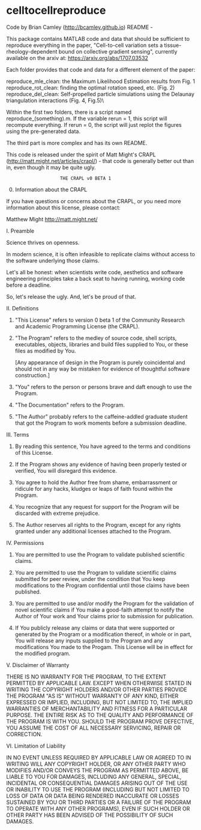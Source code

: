 # celltocellreproduce
Code by Brian Camley (http://bcamley.github.io)
README - 

This package contains MATLAB code and data that should be sufficient to reproduce everything in the paper, "Cell-to-cell variation sets a tissue-rheology-dependent bound on collective gradient sensing", currently available on the arxiv at: https://arxiv.org/abs/1707.03532


Each folder provides that code and data for a different element of the paper:

reproduce_mle_clean: the Maximum Likelihood Estimation results from Fig. 1\
reproduce_rot_clean: finding the optimal rotation speed, etc. (Fig. 2)\
reproduce_del_clean: Self-propelled particle simulations using the Delaunay triangulation interactions (Fig. 4, Fig.5)\

Within the first two folders, there is a script named reproduce_(something).m. If the variable rerun = 1, this script will recompute everything. If rerun = 0, the script will just replot the figures using the pre-generated data.

The third part is more complex and has its own README.

This code is released under the spirit of Matt Might's CRAPL (http://matt.might.net/articles/crapl/) - that code is generally better out than in, even though it may be quite ugly.

                        THE CRAPL v0 BETA 1


0. Information about the CRAPL

If you have questions or concerns about the CRAPL, or you need more
information about this license, please contact:

   Matthew Might
   http://matt.might.net/


I. Preamble

Science thrives on openness.

In modern science, it is often infeasible to replicate claims without
access to the software underlying those claims.

Let's all be honest: when scientists write code, aesthetics and
software engineering principles take a back seat to having running,
working code before a deadline.

So, let's release the ugly.  And, let's be proud of that.


II. Definitions

1. "This License" refers to version 0 beta 1 of the Community
    Research and Academic Programming License (the CRAPL). 

2. "The Program" refers to the medley of source code, shell scripts,
    executables, objects, libraries and build files supplied to You,
    or these files as modified by You.

   [Any appearance of design in the Program is purely coincidental and
    should not in any way be mistaken for evidence of thoughtful
    software construction.]

3. "You" refers to the person or persons brave and daft enough to use
    the Program.

4. "The Documentation" refers to the Program.

5. "The Author" probably refers to the caffeine-addled graduate
    student that got the Program to work moments before a submission
    deadline.


III. Terms

1. By reading this sentence, You have agreed to the terms and
   conditions of this License.
  
2. If the Program shows any evidence of having been properly tested
   or verified, You will disregard this evidence.

3. You agree to hold the Author free from shame, embarrassment or
   ridicule for any hacks, kludges or leaps of faith found within the
   Program.

4. You recognize that any request for support for the Program will be
   discarded with extreme prejudice.

5. The Author reserves all rights to the Program, except for any
   rights granted under any additional licenses attached to the
   Program.


IV. Permissions

1. You are permitted to use the Program to validate published
   scientific claims.

2. You are permitted to use the Program to validate scientific claims
   submitted for peer review, under the condition that You keep
   modifications to the Program confidential until those claims have
   been published.
 
3. You are permitted to use and/or modify the Program for the
   validation of novel scientific claims if You make a good-faith
   attempt to notify the Author of Your work and Your claims prior to
   submission for publication.
 
4. If You publicly release any claims or data that were supported or
   generated by the Program or a modification thereof, in whole or in
   part, You will release any inputs supplied to the Program and any
   modifications You made to the Progam.  This License will be in
   effect for the modified program.


V. Disclaimer of Warranty

THERE IS NO WARRANTY FOR THE PROGRAM, TO THE EXTENT PERMITTED BY
APPLICABLE LAW. EXCEPT WHEN OTHERWISE STATED IN WRITING THE COPYRIGHT
HOLDERS AND/OR OTHER PARTIES PROVIDE THE PROGRAM "AS IS" WITHOUT
WARRANTY OF ANY KIND, EITHER EXPRESSED OR IMPLIED, INCLUDING, BUT NOT
LIMITED TO, THE IMPLIED WARRANTIES OF MERCHANTABILITY AND FITNESS FOR
A PARTICULAR PURPOSE. THE ENTIRE RISK AS TO THE QUALITY AND
PERFORMANCE OF THE PROGRAM IS WITH YOU. SHOULD THE PROGRAM PROVE
DEFECTIVE, YOU ASSUME THE COST OF ALL NECESSARY SERVICING, REPAIR OR
CORRECTION.


VI. Limitation of Liability

IN NO EVENT UNLESS REQUIRED BY APPLICABLE LAW OR AGREED TO IN WRITING
WILL ANY COPYRIGHT HOLDER, OR ANY OTHER PARTY WHO MODIFIES AND/OR
CONVEYS THE PROGRAM AS PERMITTED ABOVE, BE LIABLE TO YOU FOR DAMAGES,
INCLUDING ANY GENERAL, SPECIAL, INCIDENTAL OR CONSEQUENTIAL DAMAGES
ARISING OUT OF THE USE OR INABILITY TO USE THE PROGRAM (INCLUDING BUT
NOT LIMITED TO LOSS OF DATA OR DATA BEING RENDERED INACCURATE OR
LOSSES SUSTAINED BY YOU OR THIRD PARTIES OR A FAILURE OF THE PROGRAM
TO OPERATE WITH ANY OTHER PROGRAMS), EVEN IF SUCH HOLDER OR OTHER
PARTY HAS BEEN ADVISED OF THE POSSIBILITY OF SUCH DAMAGES.


